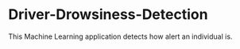 # Driver-Drowsiness-Detection
This Machine Learning application detects how alert an individual is.
